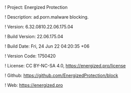! Project: Energized Protection

! Description: ad.porn.malware blocking.

! Version: 6.32.0810.22.06.175.04

! Build Version: 22.06.175.04

! Build Date: Fri, 24 Jun 22 04:20:35 +06

! Version Code: 1750420

! License: CC BY-NC-SA 4.0, https://energized.pro/license

! Github: https://github.com/EnergizedProtection/block

! Web: https://energized.pro
